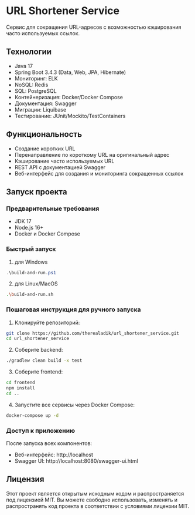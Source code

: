 # URL Shortener Service

Сервис для сокращения URL-адресов с возможностью кэширования часто используемых ссылок.

## Технологии
- Java 17
- Spring Boot 3.4.3 (Data, Web, JPA, Hibernate)
- Мониторинг: ELK
- NoSQL: Redis
- SQL: PostgreSQL
- Контейнеризация: Docker/Docker Compose
- Документация:  Swagger
- Миграции:  Liquibase
- Тестирование: JUnit/Mockito/TestContainers

## Функциональность
- Создание коротких URL
- Перенаправление по короткому URL на оригинальный адрес
- Кэширование часто используемых URL
- REST API с документацией Swagger
- Веб-интерфейс для создания и мониторинга сокращенных ссылок

## Запуск проекта

### Предварительные требования
- JDK 17
- Node.js 16+
- Docker и Docker Compose

### Быстрый запуск
1. для Windows
```powershell
.\build-and-run.ps1
```
2. для Linux/MacOS
```bash
.\build-and-run.sh
```
### Пошаговая инструкция для ручного запуска

1. Клонируйте репозиторий:
```bash
git clone https://github.com/therealadik/url_shortener_service.git
cd url_shortener_service
```

2. Соберите backend:
```bash
./gradlew clean build -x test
```

3. Соберите frontend:
```bash
cd frontend
npm install
cd ..
```

4. Запустите все сервисы через Docker Compose:
```bash
docker-compose up -d
```

### Доступ к приложению

После запуска всех компонентов:
- Веб-интерфейс: http://localhost
- Swagger UI: http://localhost:8080/swagger-ui.html

## Лицензия

Этот проект является открытым исходным кодом и распространяется под лицензией MIT.
Вы можете свободно использовать, изменять и распространять код проекта в соответствии с условиями лицензии MIT.